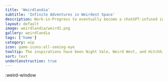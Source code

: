 ```yaml
---
title: 'Weirdlandia'
subtitle: 'Infinite Adventures in Weirdest Space'
description: Work-in-Progress to eventually become a chatGPT-infused infinite text adventure
layout: default
image: weirdlandia/weird1.png
gallery: weirdlandia
tags: ['home']
category: wip
icon: game-icons:all-seeing-eye
tooltip: The inspirations have been Night Vale, Weird West, and Hitchhiker's Guide to the Galaxy. (Game function inspirations were Kingdom of Loathing, the Hitchhiker's Guide to the Galaxy text adventure, Zork, and every other text-adventure)
sort: text
underConstruction: true
---
```

:weird-window